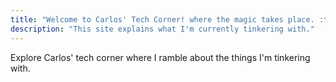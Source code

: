 ```yaml
---
title: "Welcome to Carlos' Tech Corner! where the magic takes place. :tada:"
description: "This site explains what I'm currently tinkering with."
---
```


Explore Carlos' tech corner where I ramble about the things I'm tinkering with.
